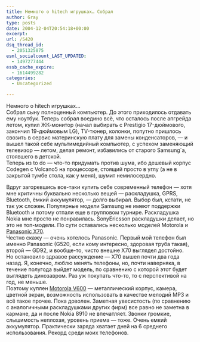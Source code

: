 ```yaml
---
title: Немного о hitech игрушках… Собрал
author: Gray
type: posts
date: 2004-12-04T20:54:18+00:00
excerpt:
url: /5420
dsq_thread_id:
  - 2051325875
esml_socialcount_LAST_UPDATED:
  - 1497277444
essb_cache_expire:
  - 1614499282
categories:
  - Uncategorized

---
```








Немного о hitech игрушках&#8230;  
Собрал сыну полноценный компьютер. До этого приходилось отдавать ему ноутбук. Теперь собрал воедино всё, что осталось после апгрейда летом, купил ЖК-монитор (начал выбирать с Prestigio 17-дюймового, закончил 19-дюймовым LG), TV-тюнер, колонки, попутно пришлось свозить в сервис материнскую плату для замены конденсаторов, &#8212; и вышел такой себе мультимедийный компьютер, с успехом заменяющий телевизор &#8212; летом, делая ремонт, избавились от старого Samsung\`а, стоявшего в детской.  
Теперь из to do &#8212; что-то придумать против шума, ибо дешевый корпус Codegen с Volcano5 на процессоре, стоящий просто в углу (а не в закрытой тумбе стола, как у меня), шумит немилосердно. 

Вдруг загоревшись все-таки купить себе современный телефон &#8212; хотя мне критичны буквально несколько вещей &#8212; раскладушка, GPRS, Bluetooth, ёмкий аккумулятор, &#8212; долго выбирал. Выбор был, кстати, не так уж сложен. Популярные модели Samsung не имеют поддержки Bluetooth и потому отпали еще в групповом турнире. Раскладушка Nokia мне просто не понравилась. SonyEricsson раскладушки делает, но это не топ-модели. По сути оставались несколько моделей Motorola и <a href="http://www.mobilizator.ru/?page=phone&#038;phone_id=502" target="_blank">Panasonic X70</a>.  
Честно скажу &#8212; очень хотелось Panasonic. Первый мой телефон был именно Panasonic (G520, если кому интересно, здоровая труба такая), второй &#8212; GD92, и вообще-то, чисто внешне X70 выглядел достойно.  
Но остановило здравое рассуждение &#8212; X70 вышел почти два года назад. Я, конечно, люблю менять телефоны, но, почти наверняка, в течение полугода выйдет модель, по сравнению с которой этот будет выглядеть динозавром. Раз уж покупать что-то, то с перспективой на год, не меньше.  
Поэтому куплен <a href="http://www.mobilizator.ru/?page=phone&#038;phone_id=209" target="_blank">Motorola V600</a> &#8212; металлический корпус, камера, цветной экран, возможность использовать в качестве мелодий MP3 и всё такое прочее. Пока доволен. Заметная увесистость (по сравнению с аналогичными раскладушками других фирм) все равно не заметна в кармане, да и после Nokia 8910 не впечатляет. Звонки громкие, слышимость неплохая, уровень приема &#8212; тоже. Очень емкий аккумулятор. Практически заряда хватает дней на 6 среднего использования. Рекорд среди моих телефонов.